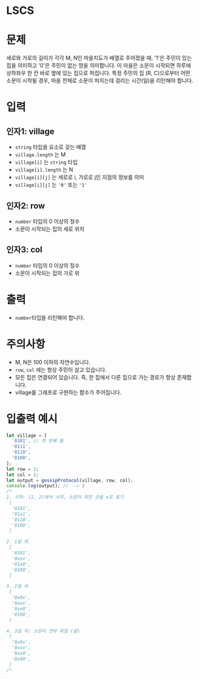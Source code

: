 # LSCS
# 문제
세로와 가로의 길이가 각각 M, N인 마을지도가 배열로 주어졌을 때, '1'은 주민이 있는 집을 의미하고 '0'은 주민이 없는 땅을 의미합니다. 이 마을은 소문이 시작되면 하루에 상하좌우 한 칸 바로 옆에 있는 집으로 퍼집니다. 특정 주민의 집 (R, C)으로부터 어떤 소문이 시작될 경우, 마을 전체로 소문이 퍼지는데 걸리는 시간(일)을 리턴해야 합니다.

# 입력
## 인자1: village
- `string` 타입을 요소로 갖는 배열
- `village.length` 는 M
- `village[i]` 는 `string` 타입
- `village[i].length` 는 N
- `village[i][j]` 는 세로로 i, 가로로 j인 지점의 정보를 의미
- `village[i][j]` 는 `'0'` 또는 `'1'`

## 인자2: row
- `number` 타입의 0 이상의 정수
- 소문이 시작되는 집의 세로 위치

## 인자3: col
- `number` 타입의 0 이상의 정수
- 소문이 시작되는 집의 가로 위

# 출력
- `number`타입을 리턴해야 합니다.

# 주의사항
- M, N은 100 이하의 자연수입니다.
- `row`, `col` 에는 항상 주민이 살고 있습니다.
- 모든 집은 연결되어 있습니다. 즉, 한 집에서 다른 집으로 가는 경로가 항상 존재합니다.
- village를 그래프로 구현하는 함수가 주어집니다.

# 입출력 예시
```javascript
let village = [
  '0101', // 첫 번째 줄
  '0111',
  '0110',
  '0100',
];
let row = 1;
let col = 2;
let output = gossipProtocol(village, row, col);
console.log(output); // --> 3
/*
1. 시작: (1, 2)에서 시작, 소문이 퍼진 곳을 x로 표기
 [
  '0101',
  '01x1',
  '0110',
  '0100',
 ]

2. 1일 뒤
 [
  '0101',
  '0xxx',
  '01x0',
  '0100',
 ]

3. 2일 뒤
 [
  '0x0x',
  '0xxx',
  '0xx0',
  '0100',
 ]

4. 3일 뒤: 소문이 전부 퍼짐 (끝)
 [
  '0x0x',
  '0xxx',
  '0xx0',
  '0x00',
 ]
/*
```
